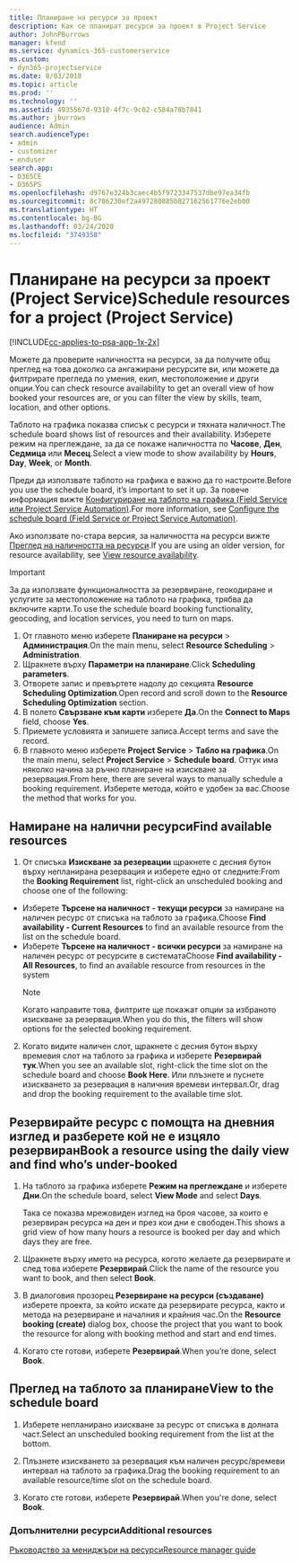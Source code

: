 ```yaml
---
title: Планиране на ресурси за проект
description: Как се планират ресурси за проект в Project Service
author: JohnPBurrows
manager: kfend
ms.service: dynamics-365-customerservice
ms.custom:
- dyn365-projectservice
ms.date: 8/03/2018
ms.topic: article
ms.prod: ''
ms.technology: ''
ms.assetid: 4935567d-9318-4f7c-9c02-c584a78b7841
ms.author: jburrows
audience: Admin
search.audienceType:
- admin
- customizer
- enduser
search.app:
- D365CE
- D365PS
ms.openlocfilehash: d9767e324b3caec4b5f9723347537dbe97ea34fb
ms.sourcegitcommit: 8c786230ef2a497280885b827162561776e2eb00
ms.translationtype: HT
ms.contentlocale: bg-BG
ms.lasthandoff: 03/24/2020
ms.locfileid: "3749358"
---
```

# <a name="schedule-resources-for-a-project-project-service"></a><span data-ttu-id="d4db3-103">Планиране на ресурси за проект (Project Service)</span><span class="sxs-lookup"><span data-stu-id="d4db3-103">Schedule resources for a project (Project Service)</span></span>

[!INCLUDE[cc-applies-to-psa-app-1x-2x](../includes/cc-applies-to-psa-app-1x-2x.md)]

<span data-ttu-id="d4db3-104">Можете да проверите наличността на ресурси, за да получите общ преглед на това доколко са ангажирани ресурсите ви, или можете да филтрирате прегледа по умения, екип, местоположение и други опции.</span><span class="sxs-lookup"><span data-stu-id="d4db3-104">You can check resource availability to get an overall view of how booked your resources are, or you can filter the view by skills, team, location, and other options.</span></span>  
  
<span data-ttu-id="d4db3-105">Таблото на графика показва списък с ресурси и тяхната наличност.</span><span class="sxs-lookup"><span data-stu-id="d4db3-105">The schedule board shows list of resources and their availability.</span></span> <span data-ttu-id="d4db3-106">Изберете режим на преглеждане, за да се покаже наличността по **Часове**, **Ден**, **Седмица** или **Месец**.</span><span class="sxs-lookup"><span data-stu-id="d4db3-106">Select a view mode to show availability by **Hours**, **Day**, **Week**, or **Month**.</span></span>  
  
<span data-ttu-id="d4db3-107">Преди да използвате таблото на графика е важно да го настроите.</span><span class="sxs-lookup"><span data-stu-id="d4db3-107">Before you use the schedule board, it’s important to set it up.</span></span> <span data-ttu-id="d4db3-108">За повече информация вижте [Конфигуриране на таблото на графика (Field Service или Project Service Automation)](../field-service/configure-schedule-board.md).</span><span class="sxs-lookup"><span data-stu-id="d4db3-108">For more information, see [Configure the schedule board (Field Service or Project Service Automation)](../field-service/configure-schedule-board.md).</span></span>
  
<span data-ttu-id="d4db3-109">Ако използвате по-стара версия, за наличността на ресурси вижте [Преглед на наличността на ресурси](../project-service/view-resource-availability.md).</span><span class="sxs-lookup"><span data-stu-id="d4db3-109">If you are using an older version, for resource availability, see [View resource availability](../project-service/view-resource-availability.md).</span></span>  

> [!IMPORTANT]
>  <span data-ttu-id="d4db3-110">За да използвате функционалността за резервиране, геокодиране и услугите за местоположение на таблото на графика, трябва да включите карти.</span><span class="sxs-lookup"><span data-stu-id="d4db3-110">To use the schedule board booking functionality, geocoding, and location services, you need to turn on maps.</span></span>  
> 
> 1. <span data-ttu-id="d4db3-111">От главното меню изберете **Планиране на ресурси** > **Администрация**.</span><span class="sxs-lookup"><span data-stu-id="d4db3-111">On the main menu, select **Resource Scheduling** > **Administration**.</span></span>  
> 2. <span data-ttu-id="d4db3-112">Щракнете върху **Параметри на планиране**.</span><span class="sxs-lookup"><span data-stu-id="d4db3-112">Click **Scheduling parameters**.</span></span>  
> 3. <span data-ttu-id="d4db3-113">Отворете запис и превъртете надолу до секцията **Resource Scheduling Optimization**.</span><span class="sxs-lookup"><span data-stu-id="d4db3-113">Open record and scroll down to the **Resource Scheduling Optimization** section.</span></span>  
> 4. <span data-ttu-id="d4db3-114">В полето **Свързване към карти** изберете **Да**.</span><span class="sxs-lookup"><span data-stu-id="d4db3-114">On the **Connect to Maps** field, choose **Yes**.</span></span>  
> 5. <span data-ttu-id="d4db3-115">Приемете условията и запишете записа.</span><span class="sxs-lookup"><span data-stu-id="d4db3-115">Accept terms and save the record.</span></span>  
> 6. <span data-ttu-id="d4db3-116">В главното меню изберете **Project Service** > **Табло на графика**.</span><span class="sxs-lookup"><span data-stu-id="d4db3-116">On the main menu, select **Project Service** > **Schedule board**.</span></span> <span data-ttu-id="d4db3-117">Оттук има няколко начина за ръчно планиране на изискване за резервация.</span><span class="sxs-lookup"><span data-stu-id="d4db3-117">From here, there are several ways to manually schedule a booking requirement.</span></span> <span data-ttu-id="d4db3-118">Изберете метода, който е удобен за вас.</span><span class="sxs-lookup"><span data-stu-id="d4db3-118">Choose the method that works for you.</span></span>
  
## <a name="find-available-resources"></a><span data-ttu-id="d4db3-119">Намиране на налични ресурси</span><span class="sxs-lookup"><span data-stu-id="d4db3-119">Find available resources</span></span>

1.  <span data-ttu-id="d4db3-120">От списъка **Изискване за резервации** щракнете с десния бутон върху непланирана резервация и изберете едно от следните:</span><span class="sxs-lookup"><span data-stu-id="d4db3-120">From the **Booking Requirement** list, right-click an unscheduled booking and choose one of the following:</span></span>  
  
- <span data-ttu-id="d4db3-121">Изберете **Търсене на наличност - текущи ресурси** за намиране на наличен ресурс от списъка на таблото за графика.</span><span class="sxs-lookup"><span data-stu-id="d4db3-121">Choose **Find availability - Current Resources** to find an available resource from the list on the schedule board.</span></span>  
- <span data-ttu-id="d4db3-122">Изберете **Търсене на наличност - всички ресурси** за намиране на наличен ресурс от ресурсите в системата</span><span class="sxs-lookup"><span data-stu-id="d4db3-122">Choose **Find availability - All Resources**, to find an available resource from resources in the system</span></span>  
   > [!NOTE]
   >  <span data-ttu-id="d4db3-123">Когато направите това, филтрите ще покажат опции за избраното изискване за резервация.</span><span class="sxs-lookup"><span data-stu-id="d4db3-123">When you do this, the filters will show options for the selected booking requirement.</span></span>  
  
2. <span data-ttu-id="d4db3-124">Когато видите наличен слот, щракнете с десния бутон върху времевия слот на таблото за графика и изберете **Резервирай тук**.</span><span class="sxs-lookup"><span data-stu-id="d4db3-124">When you see an available slot, right-click the time slot on the schedule board and choose **Book Here**.</span></span> <span data-ttu-id="d4db3-125">Или плъзнете и пуснете изискването за резервация в наличния времеви интервал.</span><span class="sxs-lookup"><span data-stu-id="d4db3-125">Or, drag and drop the booking requirement to the available time slot.</span></span>  
  

## <a name="book-a-resource-using-the-daily-view-and-find-whos-under-booked"></a><span data-ttu-id="d4db3-126">Резервирайте ресурс с помощта на дневния изглед и разберете кой не е изцяло резервиран</span><span class="sxs-lookup"><span data-stu-id="d4db3-126">Book a resource using the daily view and find who’s under-booked</span></span>
  
1.  <span data-ttu-id="d4db3-127">На таблото за графика изберете **Режим на преглеждане** и изберете **Дни**.</span><span class="sxs-lookup"><span data-stu-id="d4db3-127">On the schedule board, select **View Mode** and select **Days**.</span></span>  
  
    <span data-ttu-id="d4db3-128">Така се показва мрежовиден изглед на броя часове, за които е резервиран ресурса на ден и през кои дни е свободен.</span><span class="sxs-lookup"><span data-stu-id="d4db3-128">This shows a grid view of how many hours a resource is booked per day and which days they are free.</span></span>  
  
2.  <span data-ttu-id="d4db3-129">Щракнете върху името на ресурса, когото желаете да резервирате и след това изберете **Резервирай**.</span><span class="sxs-lookup"><span data-stu-id="d4db3-129">Click the name of the resource you want to book, and then select **Book**.</span></span>  
  
3.  <span data-ttu-id="d4db3-130">В диалоговия прозорец **Резервиране на ресурси (създаване)** изберете проекта, за който искате да резервирате ресурса, както и метода на резервиране и началния и крайния час.</span><span class="sxs-lookup"><span data-stu-id="d4db3-130">On the **Resource booking (create)** dialog box, choose the project that you want to book the resource for along with booking method and start and end times.</span></span>  
  
4.  <span data-ttu-id="d4db3-131">Когато сте готови, изберете **Резервирай**.</span><span class="sxs-lookup"><span data-stu-id="d4db3-131">When you’re done, select **Book**.</span></span>  
  
## <a name="view-to-the-schedule-board"></a><span data-ttu-id="d4db3-132">Преглед на таблото за планиране</span><span class="sxs-lookup"><span data-stu-id="d4db3-132">View to the schedule board</span></span>
  
1.  <span data-ttu-id="d4db3-133">Изберете непланирано изискване за ресурс от списъка в долната част.</span><span class="sxs-lookup"><span data-stu-id="d4db3-133">Select an unscheduled booking requirement from the list at the bottom.</span></span>  
  
2.  <span data-ttu-id="d4db3-134">Плъзнете изискването за резервация към наличен ресурс/времеви интервал на таблото за графика.</span><span class="sxs-lookup"><span data-stu-id="d4db3-134">Drag the booking requirement to an available resource/time slot on the schedule board.</span></span>  
  
3.  <span data-ttu-id="d4db3-135">Когато сте готови, изберете **Резервирай**.</span><span class="sxs-lookup"><span data-stu-id="d4db3-135">When you're done, select **Book**.</span></span>  
  
### <a name="additional-resources"></a><span data-ttu-id="d4db3-136">Допълнителни ресурси</span><span class="sxs-lookup"><span data-stu-id="d4db3-136">Additional resources</span></span>  
 [<span data-ttu-id="d4db3-137">Ръководство за мениджъри на ресурси</span><span class="sxs-lookup"><span data-stu-id="d4db3-137">Resource manager guide</span></span>](../project-service/resource-manager-guide.md)
